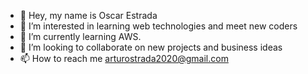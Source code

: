 - 👋 Hey, my name is Oscar Estrada
- 👀 I’m interested in learning web technologies and meet new coders
- 🌱 I’m currently learning AWS.
- 💞️ I’m looking to collaborate on new projects and business ideas
- 📫 How to reach me arturostrada2020@gmail.com

<!---
OscarStrada/OscarStrada is a ✨ special ✨ repository because its `README.md` (this file) appears on your GitHub profile.
You can click the Preview link to take a look at your changes.
--->
